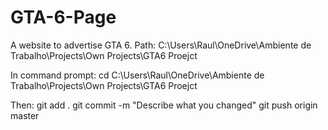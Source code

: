 # GTA-6-Page
A website to advertise GTA 6.
Path: C:\Users\Raul\OneDrive\Ambiente de Trabalho\Projects\Own Projects\GTA6 Proejct

In command prompt: cd C:\Users\Raul\OneDrive\Ambiente de Trabalho\Projects\Own Projects\GTA6 Proejct

Then: git add .
git commit -m "Describe what you changed"
git push origin master
